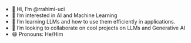 - 👋 Hi, I’m @rrahimi-uci
- 👀 I’m interested in AI and Machine Learning
- 🌱 I’m learning LLMs and how to use them efficiently in applications.
- 💞️ I’m looking to collaborate on cool projects on LLMs and Generative AI
- 😄 Pronouns: He/Him
